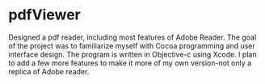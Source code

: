 pdfViewer
=========

Designed a pdf reader, including most features of Adobe Reader. The goal of the project was to familiarize myself with Cocoa programming and user interface design. The program is written in Objective-c using Xcode. I plan to add a few  more features to make it more of my own version-not only a replica of Adobe reader.
